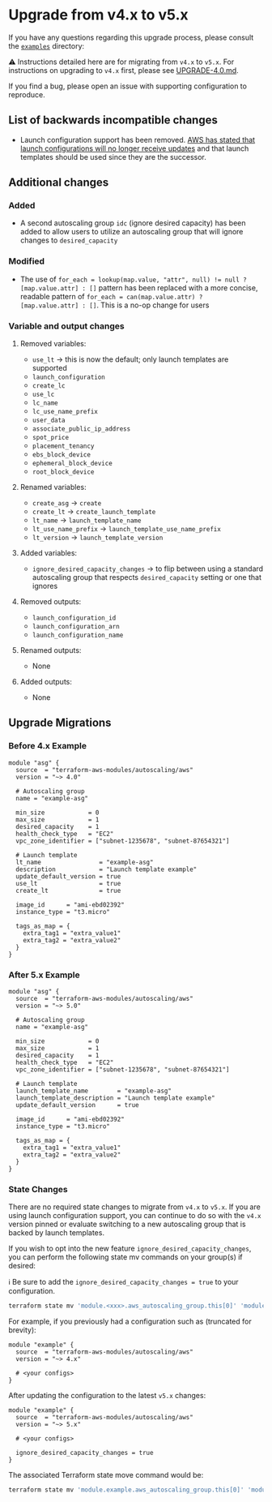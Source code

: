 # Upgrade from v4.x to v5.x

If you have any questions regarding this upgrade process, please consult the [`examples`](https://github.com/terraform-aws-modules/terraform-aws-autoscaling/tree/master/examples/complete) directory:

⚠️ Instructions detailed here are for migrating from `v4.x` to `v5.x`. For instructions on upgrading to `v4.x` first, please see [UPGRADE-4.0.md](https://github.com/terraform-aws-modules/terraform-aws-autoscaling/blob/master/UPGRADE-4.0.md).

If you find a bug, please open an issue with supporting configuration to reproduce.

## List of backwards incompatible changes

- Launch configuration support has been removed. [AWS has stated that launch configurations will no longer receive updates](https://aws.amazon.com/blogs/compute/amazon-ec2-auto-scaling-will-no-longer-add-support-for-new-ec2-features-to-launch-configurations/) and that launch templates should be used since they are the successor.

## Additional changes

### Added

- A second autoscaling group `idc` (ignore desired capacity) has been added to allow users to utilize an autoscaling group that will ignore changes to `desired_capacity`

### Modified

- The use of `for_each = lookup(map.value, "attr", null) != null ? [map.value.attr] : []` pattern has been replaced with a more concise, readable pattern of `for_each = can(map.value.attr) ? [map.value.attr] : []`. This is a no-op change for users

### Variable and output changes

1. Removed variables:

    - `use_lt` -> this is now the default; only launch templates are supported
    - `launch_configuration`
    - `create_lc`
    - `use_lc`
    - `lc_name`
    - `lc_use_name_prefix`
    - `user_data`
    - `associate_public_ip_address`
    - `spot_price`
    - `placement_tenancy`
    - `ebs_block_device`
    - `ephemeral_block_device`
    - `root_block_device`

2. Renamed variables:

    - `create_asg` -> `create`
    - `create_lt` -> `create_launch_template`
    - `lt_name` -> `launch_template_name`
    - `lt_use_name_prefix` -> `launch_template_use_name_prefix`
    - `lt_version` -> `launch_template_version`

3. Added variables:

    - `ignore_desired_capacity_changes` -> to flip between using a standard autoscaling group that respects `desired_capacity` setting or one that ignores

4. Removed outputs:

    - `launch_configuration_id`
    - `launch_configuration_arn`
    - `launch_configuration_name`

5. Renamed outputs:

    - None

6. Added outputs:

    - None

## Upgrade Migrations

### Before 4.x Example

```hcl
module "asg" {
  source  = "terraform-aws-modules/autoscaling/aws"
  version = "~> 4.0"

  # Autoscaling group
  name = "example-asg"

  min_size            = 0
  max_size            = 1
  desired_capacity    = 1
  health_check_type   = "EC2"
  vpc_zone_identifier = ["subnet-1235678", "subnet-87654321"]

  # Launch template
  lt_name                = "example-asg"
  description            = "Launch template example"
  update_default_version = true
  use_lt                 = true
  create_lt              = true

  image_id      = "ami-ebd02392"
  instance_type = "t3.micro"

  tags_as_map = {
    extra_tag1 = "extra_value1"
    extra_tag2 = "extra_value2"
  }
}
```

### After 5.x Example

```hcl
module "asg" {
  source  = "terraform-aws-modules/autoscaling/aws"
  version = "~> 5.0"

  # Autoscaling group
  name = "example-asg"

  min_size            = 0
  max_size            = 1
  desired_capacity    = 1
  health_check_type   = "EC2"
  vpc_zone_identifier = ["subnet-1235678", "subnet-87654321"]

  # Launch template
  launch_template_name        = "example-asg"
  launch_template_description = "Launch template example"
  update_default_version      = true

  image_id      = "ami-ebd02392"
  instance_type = "t3.micro"

  tags_as_map = {
    extra_tag1 = "extra_value1"
    extra_tag2 = "extra_value2"
  }
}
```

### State Changes

There are no required state changes to migrate from `v4.x` to `v5.x`. If you are using launch configuration support, you can continue to do so with the `v4.x` version pinned or evaluate switching to a new autoscaling group that is backed by launch templates.

If you wish to opt into the new feature `ignore_desired_capacity_changes`, you can perform the following state mv commands on your group(s) if desired:

ℹ️ Be sure to add the `ignore_desired_capacity_changes = true` to your configuration.

```bash
terraform state mv 'module.<xxx>.aws_autoscaling_group.this[0]' 'module.<xxx>.aws_autoscaling_group.idc[0]'
```

For example, if you previously had a configuration such as (truncated for brevity):

```hcl
module "example" {
  source  = "terraform-aws-modules/autoscaling/aws"
  version = "~> 4.x"

  # <your configs>
}
```

After updating the configuration to the latest `v5.x` changes:

```hcl
module "example" {
  source  = "terraform-aws-modules/autoscaling/aws"
  version = "~> 5.x"

  # <your configs>

  ignore_desired_capacity_changes = true
}
```

The associated Terraform state move command would be:

```bash
terraform state mv 'module.example.aws_autoscaling_group.this[0]' 'module.example.aws_autoscaling_group.idc[0]'
```
